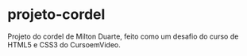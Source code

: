 # projeto-cordel
Projeto do cordel de Milton Duarte, feito como um desafio do curso de HTML5 e CSS3 do CursoemVideo.



